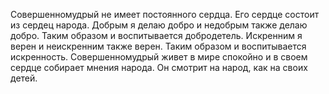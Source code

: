 Совершенномудрый не имеет постоянного сердца. Его сердце состоит из сердец народа. Добрым я делаю добро и недобрым также делаю добро. Таким образом и воспитывается добродетель. Искренним я верен и неискренним также верен. Таким образом и воспитывается искренность. Совершенномудрый живет в мире спокойно и в своем сердце собирает мнения народа. Он смотрит на народ, как на своих детей.